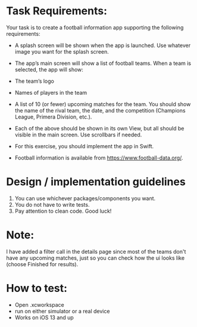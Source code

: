 # Task Requirements:

Your task is to create a football information app supporting the following requirements:
* A splash screen will be shown when the app is launched. Use whatever image you want for the splash screen.
* The app’s main screen will show a list of football teams. When a team is selected, the app will show:
* The team’s logo
* Names of players in the team
* A list of 10 (or fewer) upcoming matches for the team. You should show the name of the rival team, the date, and the competition (Champions League, Primera Division, etc.).
* Each of the above should be shown in its own View, but all should be visible in the main screen. Use scrollbars if needed.

* For this exercise, you should implement the app in Swift.
* Football information is available from https://www.football-data.org/.

# Design / implementation guidelines
1. You can use whichever packages/components you want.
2. You do not have to write tests.
3. Pay attention to clean code.
Good luck!

# Note:
I have added a filter call in the details page since most of the teams don't have any upcoming matches, just so you can check how the ui looks like (choose Finished for results).

# How to test:
* Open .xcworkspace
* run on either simulator or a real device
* Works on iOS 13 and up
